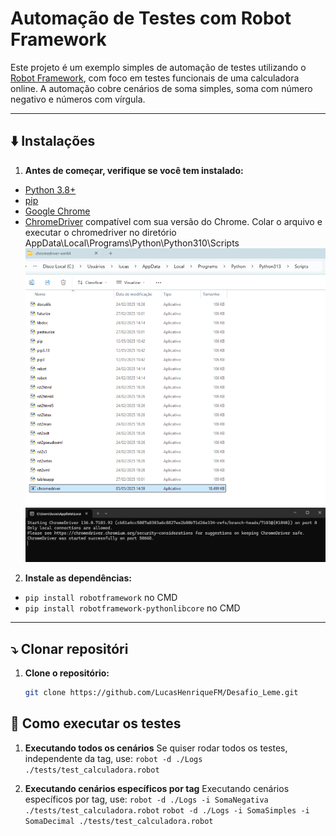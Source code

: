 # Automação de Testes com Robot Framework
Este projeto é um exemplo simples de automação de testes utilizando o [Robot Framework](https://robotframework.org/), com foco em testes funcionais de uma calculadora online. A automação cobre cenários de soma simples, soma com número negativo e números com vírgula.

---

## ⬇️ Instalações
1. **Antes de começar, verifique se você tem instalado:**

- [Python 3.8+](https://www.python.org/downloads/)
- [pip](https://pip.pypa.io/en/stable/installation/)
- [Google Chrome](https://www.google.com/chrome/)
- [ChromeDriver](https://googlechromelabs.github.io/chrome-for-testing/) compatível com sua versão do Chrome. Colar o arquivo e executar o chromedriver no diretório AppData\Local\Programs\Python\Python310\Scripts
![alt text](imagens/image-2.png)
![alt text](imagens/image-1.png)

2. **Instale as dependências:**
- `pip install robotframework` no CMD
- `pip install robotframework-pythonlibcore` no CMD

---

## ⤵️ Clonar repositóri
1. **Clone o repositório:**
   ```bash
   git clone https://github.com/LucasHenriqueFM/Desafio_Leme.git

## 🚀 Como executar os testes
1.  **Executando todos os cenários**
Se quiser rodar todos os testes, independente da tag, use:
`robot -d ./Logs ./tests/test_calculadora.robot`

2. **Executando cenários específicos por tag**
Executando cenários específicos por tag, use:
`robot -d ./Logs -i SomaNegativa ./tests/test_calculadora.robot`
`robot -d ./Logs -i SomaSimples -i SomaDecimal ./tests/test_calculadora.robot`


